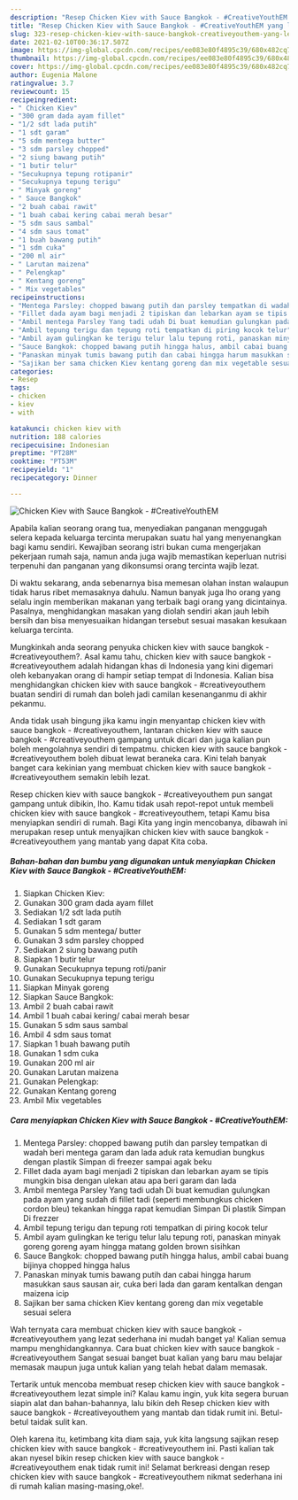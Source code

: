 ```yaml
---
description: "Resep Chicken Kiev with Sauce Bangkok - #CreativeYouthEM yang lezat Untuk Jualan"
title: "Resep Chicken Kiev with Sauce Bangkok - #CreativeYouthEM yang lezat Untuk Jualan"
slug: 323-resep-chicken-kiev-with-sauce-bangkok-creativeyouthem-yang-lezat-untuk-jualan
date: 2021-02-10T00:36:17.507Z
image: https://img-global.cpcdn.com/recipes/ee083e80f4895c39/680x482cq70/chicken-kiev-with-sauce-bangkok-creativeyouthem-foto-resep-utama.jpg
thumbnail: https://img-global.cpcdn.com/recipes/ee083e80f4895c39/680x482cq70/chicken-kiev-with-sauce-bangkok-creativeyouthem-foto-resep-utama.jpg
cover: https://img-global.cpcdn.com/recipes/ee083e80f4895c39/680x482cq70/chicken-kiev-with-sauce-bangkok-creativeyouthem-foto-resep-utama.jpg
author: Eugenia Malone
ratingvalue: 3.7
reviewcount: 15
recipeingredient:
- " Chicken Kiev"
- "300 gram dada ayam fillet"
- "1/2 sdt lada putih"
- "1 sdt garam"
- "5 sdm mentega butter"
- "3 sdm parsley chopped"
- "2 siung bawang putih"
- "1 butir telur"
- "Secukupnya tepung rotipanir"
- "Secukupnya tepung terigu"
- " Minyak goreng"
- " Sauce Bangkok"
- "2 buah cabai rawit"
- "1 buah cabai kering cabai merah besar"
- "5 sdm saus sambal"
- "4 sdm saus tomat"
- "1 buah bawang putih"
- "1 sdm cuka"
- "200 ml air"
- " Larutan maizena"
- " Pelengkap"
- " Kentang goreng"
- " Mix vegetables"
recipeinstructions:
- "Mentega Parsley: chopped bawang putih dan parsley tempatkan di wadah beri mentega garam dan lada aduk rata kemudian bungkus dengan plastik Simpan di freezer sampai agak beku"
- "Fillet dada ayam bagi menjadi 2 tipiskan dan lebarkan ayam se tipis mungkin bisa dengan ulekan atau apa beri garam dan lada"
- "Ambil mentega Parsley Yang tadi udah Di buat kemudian gulungkan pada ayam yang sudah di fillet tadi (seperti membungkus chicken cordon bleu) tekankan hingga rapat kemudian Simpan Di plastik Simpan Di frezzer"
- "Ambil tepung terigu dan tepung roti tempatkan di piring kocok telur"
- "Ambil ayam gulingkan ke terigu telur lalu tepung roti, panaskan minyak goreng goreng ayam hingga matang golden brown sisihkan"
- "Sauce Bangkok: chopped bawang putih hingga halus, ambil cabai buang bijinya chopped hingga halus"
- "Panaskan minyak tumis bawang putih dan cabai hingga harum masukkan saus sausan air, cuka beri lada dan garam kentalkan dengan maizena icip"
- "Sajikan ber sama chicken Kiev kentang goreng dan mix vegetable sesuai selera"
categories:
- Resep
tags:
- chicken
- kiev
- with

katakunci: chicken kiev with 
nutrition: 188 calories
recipecuisine: Indonesian
preptime: "PT28M"
cooktime: "PT53M"
recipeyield: "1"
recipecategory: Dinner

---
```



![Chicken Kiev with Sauce Bangkok - #CreativeYouthEM](https://img-global.cpcdn.com/recipes/ee083e80f4895c39/680x482cq70/chicken-kiev-with-sauce-bangkok-creativeyouthem-foto-resep-utama.jpg)

Apabila kalian seorang orang tua, menyediakan panganan menggugah selera kepada keluarga tercinta merupakan suatu hal yang menyenangkan bagi kamu sendiri. Kewajiban seorang istri bukan cuma mengerjakan pekerjaan rumah saja, namun anda juga wajib memastikan keperluan nutrisi terpenuhi dan panganan yang dikonsumsi orang tercinta wajib lezat.

Di waktu  sekarang, anda sebenarnya bisa memesan olahan instan walaupun tidak harus ribet memasaknya dahulu. Namun banyak juga lho orang yang selalu ingin memberikan makanan yang terbaik bagi orang yang dicintainya. Pasalnya, menghidangkan masakan yang diolah sendiri akan jauh lebih bersih dan bisa menyesuaikan hidangan tersebut sesuai masakan kesukaan keluarga tercinta. 



Mungkinkah anda seorang penyuka chicken kiev with sauce bangkok - #creativeyouthem?. Asal kamu tahu, chicken kiev with sauce bangkok - #creativeyouthem adalah hidangan khas di Indonesia yang kini digemari oleh kebanyakan orang di hampir setiap tempat di Indonesia. Kalian bisa menghidangkan chicken kiev with sauce bangkok - #creativeyouthem buatan sendiri di rumah dan boleh jadi camilan kesenanganmu di akhir pekanmu.

Anda tidak usah bingung jika kamu ingin menyantap chicken kiev with sauce bangkok - #creativeyouthem, lantaran chicken kiev with sauce bangkok - #creativeyouthem gampang untuk dicari dan juga kalian pun boleh mengolahnya sendiri di tempatmu. chicken kiev with sauce bangkok - #creativeyouthem boleh dibuat lewat beraneka cara. Kini telah banyak banget cara kekinian yang membuat chicken kiev with sauce bangkok - #creativeyouthem semakin lebih lezat.

Resep chicken kiev with sauce bangkok - #creativeyouthem pun sangat gampang untuk dibikin, lho. Kamu tidak usah repot-repot untuk membeli chicken kiev with sauce bangkok - #creativeyouthem, tetapi Kamu bisa menyiapkan sendiri di rumah. Bagi Kita yang ingin mencobanya, dibawah ini merupakan resep untuk menyajikan chicken kiev with sauce bangkok - #creativeyouthem yang mantab yang dapat Kita coba.

<!--inarticleads1-->

##### Bahan-bahan dan bumbu yang digunakan untuk menyiapkan Chicken Kiev with Sauce Bangkok - #CreativeYouthEM:

1. Siapkan  Chicken Kiev:
1. Gunakan 300 gram dada ayam fillet
1. Sediakan 1/2 sdt lada putih
1. Sediakan 1 sdt garam
1. Gunakan 5 sdm mentega/ butter
1. Gunakan 3 sdm parsley chopped
1. Sediakan 2 siung bawang putih
1. Siapkan 1 butir telur
1. Gunakan Secukupnya tepung roti/panir
1. Gunakan Secukupnya tepung terigu
1. Siapkan  Minyak goreng
1. Siapkan  Sauce Bangkok:
1. Ambil 2 buah cabai rawit
1. Ambil 1 buah cabai kering/ cabai merah besar
1. Gunakan 5 sdm saus sambal
1. Ambil 4 sdm saus tomat
1. Siapkan 1 buah bawang putih
1. Gunakan 1 sdm cuka
1. Gunakan 200 ml air
1. Gunakan  Larutan maizena
1. Gunakan  Pelengkap:
1. Gunakan  Kentang goreng
1. Ambil  Mix vegetables




<!--inarticleads2-->

##### Cara menyiapkan Chicken Kiev with Sauce Bangkok - #CreativeYouthEM:

1. Mentega Parsley: chopped bawang putih dan parsley tempatkan di wadah beri mentega garam dan lada aduk rata kemudian bungkus dengan plastik Simpan di freezer sampai agak beku
1. Fillet dada ayam bagi menjadi 2 tipiskan dan lebarkan ayam se tipis mungkin bisa dengan ulekan atau apa beri garam dan lada
1. Ambil mentega Parsley Yang tadi udah Di buat kemudian gulungkan pada ayam yang sudah di fillet tadi (seperti membungkus chicken cordon bleu) tekankan hingga rapat kemudian Simpan Di plastik Simpan Di frezzer
1. Ambil tepung terigu dan tepung roti tempatkan di piring kocok telur
1. Ambil ayam gulingkan ke terigu telur lalu tepung roti, panaskan minyak goreng goreng ayam hingga matang golden brown sisihkan
1. Sauce Bangkok: chopped bawang putih hingga halus, ambil cabai buang bijinya chopped hingga halus
1. Panaskan minyak tumis bawang putih dan cabai hingga harum masukkan saus sausan air, cuka beri lada dan garam kentalkan dengan maizena icip
1. Sajikan ber sama chicken Kiev kentang goreng dan mix vegetable sesuai selera




Wah ternyata cara membuat chicken kiev with sauce bangkok - #creativeyouthem yang lezat sederhana ini mudah banget ya! Kalian semua mampu menghidangkannya. Cara buat chicken kiev with sauce bangkok - #creativeyouthem Sangat sesuai banget buat kalian yang baru mau belajar memasak maupun juga untuk kalian yang telah hebat dalam memasak.

Tertarik untuk mencoba membuat resep chicken kiev with sauce bangkok - #creativeyouthem lezat simple ini? Kalau kamu ingin, yuk kita segera buruan siapin alat dan bahan-bahannya, lalu bikin deh Resep chicken kiev with sauce bangkok - #creativeyouthem yang mantab dan tidak rumit ini. Betul-betul taidak sulit kan. 

Oleh karena itu, ketimbang kita diam saja, yuk kita langsung sajikan resep chicken kiev with sauce bangkok - #creativeyouthem ini. Pasti kalian tak akan nyesel bikin resep chicken kiev with sauce bangkok - #creativeyouthem enak tidak rumit ini! Selamat berkreasi dengan resep chicken kiev with sauce bangkok - #creativeyouthem nikmat sederhana ini di rumah kalian masing-masing,oke!.

